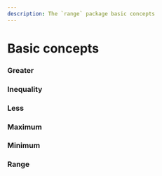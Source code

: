 ```yaml
---
description: The `range` package basic concepts
---
```


# Basic concepts

### Greater

### Inequality

### Less

### Maximum

### Minimum

### Range
